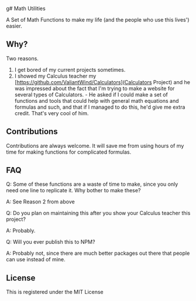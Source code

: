 g# Math Utilities

A Set of Math Functions to make my life (and the people who use this lives') easier.

## Why?

Two reasons.

1. I get bored of my current projects sometimes.
  2. I showed my Calculus teacher my [https://github.com/ValiantWind/Calculators](Calculators Project) and he was impressed about the fact that I'm trying to make a website for several types of Calculators.
    - He asked if I could make a set of functions and tools that could help with general math equations and formulas and such, and that if I managed to do this, he'd give me extra credit. That's very cool of him.

## Contributions

Contributions are always welcome. It will save me from using hours of my time for making functions for complicated formulas. 

## FAQ

Q: Some of these functions are a waste of time to make, since you only need one line to replicate it. Why bother to make these?

A: See Reason 2 from above

Q: Do you plan on maintaining this after you show your Calculus teacher this project?

A: Probably.

Q: Will you ever publish this to NPM?

A: Probably not, since there are much better packages out there that people can use instead of mine.

## License
This is registered under the MIT License
